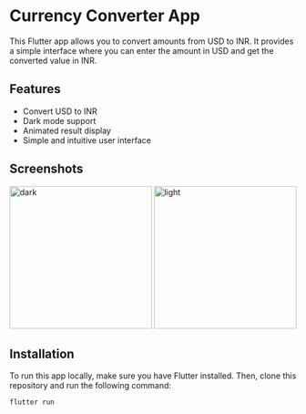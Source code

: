 # Currency Converter App

This Flutter app allows you to convert amounts from USD to INR. It provides a simple interface where you can enter the amount in USD and get the converted value in INR.

## Features

- Convert USD to INR
- Dark mode support
- Animated result display
- Simple and intuitive user interface

## Screenshots

<img src="https://github.com/Ayushhhshh/currency_converter/assets/120326710/747a8bad-74ef-4ca0-9574-ce92fa38acd5" alt="dark" width="250">     <img src="https://github.com/Ayushhhshh/currency_converter/assets/120326710/34d6f581-86e5-4aa5-b699-8ed0e224df72" alt="light" width="250">

## Installation

To run this app locally, make sure you have Flutter installed. Then, clone this repository and run the following command:

```bash
flutter run
